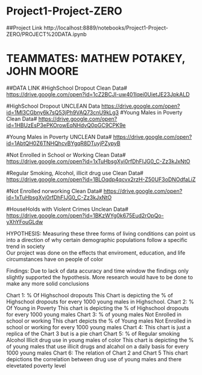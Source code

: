 # Project1-Project-ZERO
##Project Link
http://localhost:8889/notebooks/Project1-Project-ZERO/PROJECT%20DATA.ipynb

# TEAMMATES: MATHEW POTAKEY, JOHN MOORE

##DATA LINK
#HighSchool Dropout Clean Data#
https://drive.google.com/open?id=1cZ2BCJI-uw401Iqei0UietJE23JpkALD

#HighSchool Dropout UNCLEAN Data
https://drive.google.com/open?id=1MI3CGbny6k7sQ53jPh9VAQ73cnU9kLg3
#Young Males in Poverty Clean Data#
https://drive.google.com/open?id=1HBUzEsP3ePKOrowEqNHdvQ0pGC9CPK9e

#Young Males in Poverty UNCLEAN Data#
https://drive.google.com/open?id=1AbtQH0Z6TNHQhcvBYgqR8DTuyjPZypyB

#Not Enrolled in School or Working Clean Data#
https://drive.google.com/open?id=1xTuHbsgXyi0rfDhFIJG0_C-Zz3kJxNtO

#Regular Smoking, Alcohol, illicit drug use Clean Data#
https://drive.google.com/open?id=1BLOqdp4qcvx2rzH-Z50UF3oDNOdfaLiZ

#Not Enrolled norworking Clean Data#
https://drive.google.com/open?id=1xTuHbsgXyi0rfDhFIJG0_C-Zz3kJxNtO

#HouseHolds with Violent Crimes Unclean Data#
https://drive.google.com/open?id=1BKzWYg0k675Eud2rOpQo-yXhYFouGLdw

HYPOTHESIS: Measuring these three forms of living conditions can point us into a direction of why certain demographic populations follow a specific trend in society                                                                                                                            
Our project was done on the effects that enviroment, education, and life circumstances have on people of color


Findings:
Due to lack of data accuracy and time window the findings only slightly supported the hypothesis. More research would have to be done to make any more solid conclusions

Chart 1: 
% Of Highschool dropouts 
This Chart is depicting the % of Highschool dropouts for every 1000 young males in Highschool.
Chart 2:
% Of Young in Poverty
This chart is depicting the % of Highschool dropouts for every 1000 young males
Chart 3:
% of young males Not Enrolled in school or working
This chart depicts the % of Young males Not Enrolled in school or working for every 1000 young males 
Chart 4:
This chart is just a replica of the Chart 3 but is a pie chart
Chart 5:
% of Regular smoking Alcohol Illicit drug use in young males of color
This chart is depicting the % of young males that use illicit drugs and alcahol on a daily basis for every 1000 young males 
Chart 6:
The relation of Chart 2 and Chart 5
This chart depictions the correlation between drug use of young males and there elevetated poverty level
